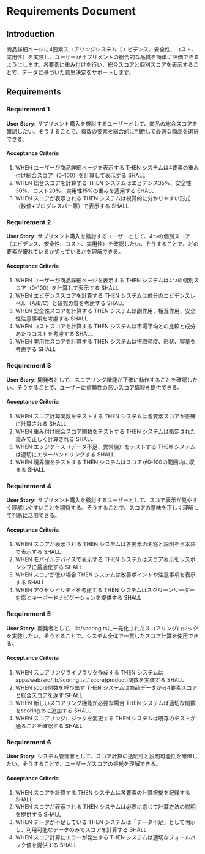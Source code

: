 # Requirements Document

## Introduction

商品詳細ページに4要素スコアリングシステム（エビデンス、安全性、コスト、実用性）を実装し、ユーザーがサプリメントの総合的な品質を簡単に評価できるようにします。各要素に重み付けを行い、総合スコアと個別スコアを表示することで、データに基づいた意思決定をサポートします。

## Requirements

### Requirement 1

**User Story:** サプリメント購入を検討するユーザーとして、商品の総合スコアを確認したい。そうすることで、複数の要素を総合的に判断して最適な商品を選択できる。

#### Acceptance Criteria

1. WHEN ユーザーが商品詳細ページを表示する THEN システムは4要素の重み付け総合スコア（0-100）を計算して表示する SHALL
2. WHEN 総合スコアを計算する THEN システムはエビデンス35%、安全性30%、コスト20%、実用性15%の重みを適用する SHALL
3. WHEN スコアが表示される THEN システムは視覚的に分かりやすい形式（数値+プログレスバー等）で表示する SHALL

### Requirement 2

**User Story:** サプリメント購入を検討するユーザーとして、4つの個別スコア（エビデンス、安全性、コスト、実用性）を確認したい。そうすることで、どの要素が優れているか劣っているかを理解できる。

#### Acceptance Criteria

1. WHEN ユーザーが商品詳細ページを表示する THEN システムは4つの個別スコア（0-100）を計算して表示する SHALL
2. WHEN エビデンススコアを計算する THEN システムは成分のエビデンスレベル（A/B/C）と研究の質を考慮する SHALL
3. WHEN 安全性スコアを計算する THEN システムは副作用、相互作用、安全性注意事項を考慮する SHALL
4. WHEN コストスコアを計算する THEN システムは市場平均との比較と成分あたりコストを考慮する SHALL
5. WHEN 実用性スコアを計算する THEN システムは摂取頻度、形状、容量を考慮する SHALL

### Requirement 3

**User Story:** 開発者として、スコアリング機能が正確に動作することを確認したい。そうすることで、ユーザーに信頼性の高いスコア情報を提供できる。

#### Acceptance Criteria

1. WHEN スコア計算関数をテストする THEN システムは各要素スコアが正確に計算される SHALL
2. WHEN 重み付け総合スコア関数をテストする THEN システムは指定された重みで正しく計算される SHALL
3. WHEN エッジケース（データ不足、異常値）をテストする THEN システムは適切にエラーハンドリングする SHALL
4. WHEN 境界値をテストする THEN システムはスコアが0-100の範囲内に収まる SHALL

### Requirement 4

**User Story:** サプリメント購入を検討するユーザーとして、スコア表示が見やすく理解しやすいことを期待する。そうすることで、スコアの意味を正しく理解して判断に活用できる。

#### Acceptance Criteria

1. WHEN スコアが表示される THEN システムは各要素の名称と説明を日本語で表示する SHALL
2. WHEN モバイルデバイスで表示する THEN システムはスコア表示をレスポンシブに最適化する SHALL
3. WHEN スコアが低い場合 THEN システムは改善ポイントや注意事項を表示する SHALL
4. WHEN アクセシビリティを考慮する THEN システムはスクリーンリーダー対応とキーボードナビゲーションを提供する SHALL

### Requirement 5

**User Story:** 開発者として、lib/scoring.tsに一元化されたスコアリングロジックを実装したい。そうすることで、システム全体で一貫したスコア計算を使用できる。

#### Acceptance Criteria

1. WHEN スコアリングライブラリを作成する THEN システムはapps/web/src/lib/scoring.tsにscore(product)関数を実装する SHALL
2. WHEN score関数を呼び出す THEN システムは商品データから4要素スコアと総合スコアを返す SHALL
3. WHEN 新しいスコアリング機能が必要な場合 THEN システムは適切な関数をscoring.tsに追加する SHALL
4. WHEN スコアリングロジックを変更する THEN システムは既存のテストが通ることを確認する SHALL

### Requirement 6

**User Story:** システム管理者として、スコア計算の透明性と説明可能性を確保したい。そうすることで、ユーザーがスコアの根拠を理解できる。

#### Acceptance Criteria

1. WHEN スコアを計算する THEN システムは各要素の計算根拠を記録する SHALL
2. WHEN スコアが表示される THEN システムは必要に応じて計算方法の説明を提供する SHALL
3. WHEN データが不足している THEN システムは「データ不足」として明示し、利用可能なデータのみでスコアを計算する SHALL
4. WHEN スコア計算にエラーが発生する THEN システムは適切なフォールバック値を提供する SHALL